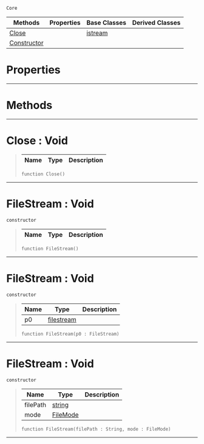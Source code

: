  `Core`

|Methods|Properties|Base Classes|Derived Classes|
|---|---|---|---|
|[ Close](https://github.com/PlasmaEngine/PlasmaDocs/tree/master/docs/C%2B%2B/code_reference/lightning_base_types/filestream.markdown#close-void)| |[istream](https://github.com/PlasmaEngine/PlasmaDocs/tree/master/docs/C%2B%2B/code_reference/lightning_base_types/istream.markdown)| |
|[ Constructor](https://github.com/PlasmaEngine/PlasmaDocs/tree/master/docs/C%2B%2B/code_reference/lightning_base_types/filestream.markdown#filestream-void)| | | |


 #  Properties


---  
 #  Methods


---  
 #  Close : Void

> 
> |Name|Type|Description|
> |---|---|---|
> ``` lang=cpp, name=Lightning
> function Close()
> ``` 


---  
 #  FileStream : Void

 `constructor`

> 
> |Name|Type|Description|
> |---|---|---|
> ``` lang=cpp, name=Lightning
> function FileStream()
> ``` 


---  
 #  FileStream : Void

 `constructor`

> 
> |Name|Type|Description|
> |---|---|---|
> |p0|[filestream](https://github.com/PlasmaEngine/PlasmaDocs/tree/master/docs/C%2B%2B/code_reference/lightning_base_types/filestream.markdown)| |
> ``` lang=cpp, name=Lightning
> function FileStream(p0 : FileStream)
> ``` 


---  
 #  FileStream : Void

 `constructor`

> 
> |Name|Type|Description|
> |---|---|---|
> |filePath|[string](https://github.com/PlasmaEngine/PlasmaDocs/tree/master/docs/C%2B%2B/code_reference/lightning_base_types/string.markdown)| |
> |mode|[FileMode](https://github.com/PlasmaEngine/PlasmaDocs/tree/master/docs/C%2B%2B/code_reference/flags_reference.markdown#filemode)| |
> ``` lang=cpp, name=Lightning
> function FileStream(filePath : String, mode : FileMode)
> ``` 


---  
 

 